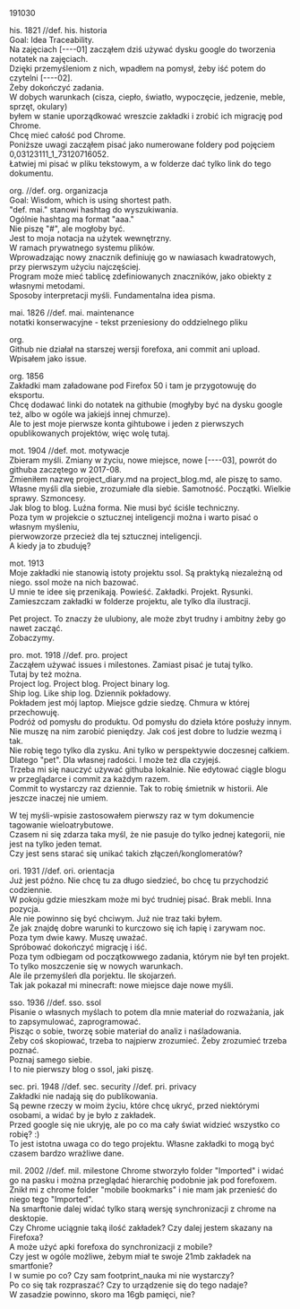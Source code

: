 191030  
  
his. 1821      //def. his. historia  
Goal: Idea Traceability.    
Na zajęciach [----01] zacząłem dziś używać dysku google do tworzenia notatek na zajęciach.  
Dzięki przemyśleniom z nich, wpadłem na pomysł, żeby iść potem do czytelni [----02].  
Żeby dokończyć zadania.   
W dobych warunkach (cisza, ciepło, światło, wypoczęcie, jedzenie, meble, sprzęt, okulary)  
byłem w stanie uporządkować wreszcie zakładki i zrobić ich migrację pod Chrome.  
Chcę mieć całość pod Chrome.  
Poniższe uwagi zacząłem pisać jako numerowane foldery pod pojęciem 0,03123111_1_73120716052.  
Łatwiej mi pisać w pliku tekstowym, a w folderze dać tylko link do tego dokumentu.  
  
org.        //def. org. organizacja  
Goal: Wisdom, which is using shortest path.  
"def. mai." stanowi hashtag do wyszukiwania.   
Ogólnie hashtag ma format "aaa."   
Nie piszę "#", ale mogłoby być.   
Jest to moja notacja na użytek wewnętrzny.   
W ramach prywatnego systemu plików.  
Wprowadzając nowy znacznik definiuję go w nawiasach kwadratowych, przy pierwszym użyciu najczęściej.  
Program może mieć tablicę zdefiniowanych znaczników, jako obiekty z własnymi metodami.  
Sposoby interpretacji myśli. Fundamentalna idea pisma.  
  
mai. 1826    //def. mai. maintenance    
notatki konserwacyjne  - tekst przeniesiony do oddzielnego pliku

org.  
Github nie działał na starszej wersji forefoxa, ani commit ani upload.    
Wpisałem jako issue.      

org. 1856  
Zakładki mam załadowane pod Firefox 50 i tam je przygotowuję do eksportu.  
Chcę dodawać linki do notatek na githubie (mogłyby być na dysku google też, albo w ogóle wa jakiejś innej chmurze).  
Ale to jest moje pierwsze konta gihtubowe i jeden z pierwszych opublikowanych projektów, więc wolę tutaj.  

mot. 1904  //def. mot. motywacje  
Zbieram myśli. Zmiany w życiu, nowe miejsce, nowe [----03], powrót do githuba zaczętego w 2017-08.  
Zmieniłem nazwę project_diary.md na project_blog.md, ale piszę to samo.  
Własne myśli dla siebie, zrozumiałe dla siebie. Samotność. Początki. Wielkie sprawy. Szmoncesy.  
Jak blog to blog. Luźna forma. Nie musi być ściśle techniczny.  
Poza tym w projekcie o sztucznej inteligencji można i warto pisać o własnym myśleniu,  
pierwowzorze przecież dla tej sztucznej inteligencji.  
A kiedy ja to zbuduję?     

mot. 1913  
Moje zakładki nie stanowią istoty projektu ssol. Są praktyką niezależną od niego. ssol może na nich bazować.   
U mnie te idee się przenikają. Powieść. Zakładki. Projekt. Rysunki.    
Zamieszczam zakładki w folderze projektu, ale tylko dla ilustracji.    

Pet project. To znaczy że ulubiony, ale może zbyt trudny i ambitny żeby go nawet zacząć.  
Zobaczymy.   

pro. mot. 1918 //def. pro. project  
Zacząłem używać issues i milestones. Zamiast pisać je tutaj tylko.  
Tutaj by też można.   
Project log. Project blog. Project binary log.  
Ship log. Like ship log. Dziennik pokładowy.   
Pokładem jest mój laptop. Miejsce gdzie siedzę. Chmura w której przechowuję.   
Podróż od pomysłu do produktu. Od pomysłu do dzieła które posłuży innym.  
Nie muszę na nim zarobić pieniędzy. Jak coś jest dobre to ludzie wezmą i tak.  
Nie robię tego tylko dla zysku. Ani tylko w perspektywie doczesnej całkiem.   
Dlatego "pet". Dla własnej radości. I może też dla czyjejś.  
Trzeba mi się nauczyć używać githuba lokalnie. Nie edytować ciągle blogu w przeglądarce i commit za każdym razem.  
Commit to wystarczy raz dziennie. Tak to robię śmietnik w historii. Ale jeszcze inaczej nie umiem.  

W tej myśli-wpisie zastosowałem pierwszy raz w tym dokumencie tagowanie wieloatrybutowe.  
Czasem ni się zdarza taka myśl, że nie pasuje do tylko jednej kategorii, nie jest na tylko jeden temat.  
Czy jest sens starać się unikać takich złączeń/konglomeratów?  

ori. 1931 //def. ori. orientacja  
Już jest późno. Nie chcę tu za długo siedzieć, bo chcę tu przychodzić codziennie.   
W pokoju gdzie mieszkam może mi być trudniej pisać. Brak mebli. Inna pozycja.  
Ale nie powinno się być chciwym. Już nie traz taki byłem.  
Że jak znajdę dobre warunki to kurczowo się ich łapię i zarywam noc.  
Poza tym dwie kawy. Muszę uważać.   
Spróbować dokończyć migrację i iść.  
Poza tym odbiegam od początkowwego zadania, którym nie był ten projekt.  
To tylko moszczenie się w nowych warunkach.  
Ale ile przemyśleń dla porjektu. Ile skojarzeń.  
Tak jak pokazał mi minecraft: nowe miejsce daje nowe myśli.   

sso. 1936 //def. sso. ssol  
Pisanie o własnych myślach to potem dla mnie materiał do rozważania, jak to zapsymulować, zaprogramować.  
Pisząc o sobie, tworzę sobie materiał do analiz i naśladowania.  
Żeby coś skopiować, trzeba to najpierw zrozumieć. Żeby zrozumieć trzeba poznać.  
Poznaj samego siebie.   
I to nie pierwszy blog o ssol, jaki piszę.  

sec. pri. 1948 //def. sec. security  //def. pri. privacy  
Zakładki nie nadają się do publikowania.  
Są pewne rzeczy w moim życiu, które chcę ukryć, przed niektórymi osobami, a widać by je było z zakładek.  
Przed google się nie ukryję, ale po co ma cały świat widzieć wszystko co robię?  :)   
To jest istotna uwaga co do tego projektu. Własne zakładki to mogą być czasem bardzo wrażliwe dane. 

mil. 2002  //def. mil. milestone
Chrome stworzyło folder "Imported" i widać go na pasku i można przeglądać hierarchię podobnie jak pod forefoxem.  
Znikł mi z chrome folder "mobile bookmarks" i nie mam jak przenieść do niego tego "Imported".   
Na smarftonie dalej widać tylko starą wersję synchronizacji z chrome na desktopie.  
Czy Chrome uciągnie taką ilość zakładek? Czy dalej jestem skazany na Firefoxa?  
A może użyć apki forefoxa do synchronizacji z mobile?  
Czy jest w ogóle możliwe, żebym miał te swoje 21mb zakładek na smartfonie?  
I w sumie po co? Czy sam footprint_nauka mi nie wystarczy?  
Po co się tak rozpraszać? Czy to urządzenie się do tego nadaje?  
W zasadzie powinno, skoro ma 16gb pamięci, nie?  










